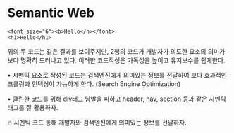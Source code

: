# Semantic Web

```
<font size="6"><b>Hello</h></font>
<h1>Hello</h1>
```

위의 두 코드는 같은 결과를 보여주지만, 2행의 코드가 개발자가 의도한 요소의 의미가 보다 명확히 드러나고 있다. 이러한 코드작성은 가독성을 높이고 유지보수를 쉽게한다.

• 시멘틱 요소로 작성된 코드는 검색엔진에게 의미있는 정보를 전달하여 보다 효과적인 크롤링과 인덱싱이 가능하게 한다.
(Search Engine Optimization)

• 클린한 코드를 위해 div태그 남발을 피하고 header, nav, section 등과 같은 시멘틱 태그를 잘 활용하자.

🔥 시멘틱 코드 통해 개발자와 검색엔진에게 의미있는 정보를 전달하자.
